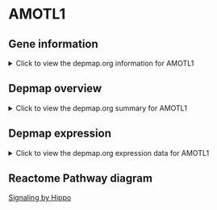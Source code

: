 <h1>AMOTL1</h1>

<h2>Gene information</h2>
<details>
  <summary>Click to view the depmap.org information for AMOTL1</summary>
  <iframe src="https://depmap.org/portal/gene/AMOTL1?tab=about" style="border:none;width:100%;height:800px"></iframe>
</details>

<h2>Depmap overview</h2>
<details>
  <summary>Click to view the depmap.org summary for AMOTL1</summary>
  <iframe src="https://depmap.org/portal/gene/AMOTL1?tab=overview" style="border:none;width:100%;height:800px"></iframe>
</details>

<h2>Depmap expression</h2>
<details>
  <summary>Click to view the depmap.org expression data for AMOTL1</summary>
  <iframe src="https://depmap.org/portal/gene/AMOTL1?tab=characterization" style="border:none;width:100%;height:800px"></iframe>
</details>



<h2>Reactome Pathway diagram</h2>
<a href="https://reactome.org/PathwayBrowser/#/R-HSA-2028269" target="_BLANK">Signaling by Hippo</a>



